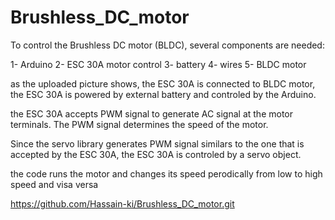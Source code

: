 # Brushless_DC_motor

To control the Brushless DC motor (BLDC), several components are needed:

1- Arduino 
2- ESC 30A motor control 
3- battery
4- wires
5- BLDC motor

as the uploaded picture shows,
the ESC 30A is connected to BLDC motor, the ESC 30A is powered by external battery and controled by the Arduino.

the ESC 30A accepts PWM signal to generate AC signal at the motor terminals.
The PWM signal determines the speed of the motor.

Since the servo library generates PWM signal similars to the one that is accepted by the ESC 30A, the ESC 30A is controled by a servo object.

the code runs the motor and changes its speed perodically from low to high speed and visa versa


https://github.com/Hassain-ki/Brushless_DC_motor.git
